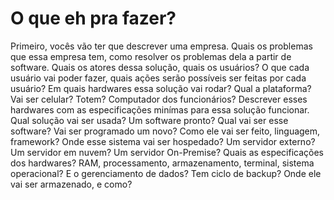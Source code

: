 # O que eh pra fazer?

Primeiro, vocês vão ter que descrever uma empresa. Quais os problemas que essa empresa tem, como resolver os problemas dela a partir de software. Quais os atores dessa solução, quais os usuários? O que cada usuário vai poder fazer, quais ações serão possíveis ser feitas por cada usuário? Em quais hardwares essa solução vai rodar? Qual a plataforma? Vai ser celular? Totem? Computador dos funcionários? Descrever esses hardwares com as especificações minímas para essa solução funcionar. Qual solução vai ser usada? Um software pronto? Qual vai ser esse software? Vai ser programado um novo? Como ele vai ser feito, linguagem, framework? Onde esse sistema vai ser hospedado? Um servidor externo? Um servidor em nuvem? Um servidor On-Premise? Quais as especificações dos hardwares? RAM, processamento, armazenamento, terminal, sistema operacional? E o gerenciamento de dados? Tem ciclo de backup? Onde ele vai ser armazenado, e como?
